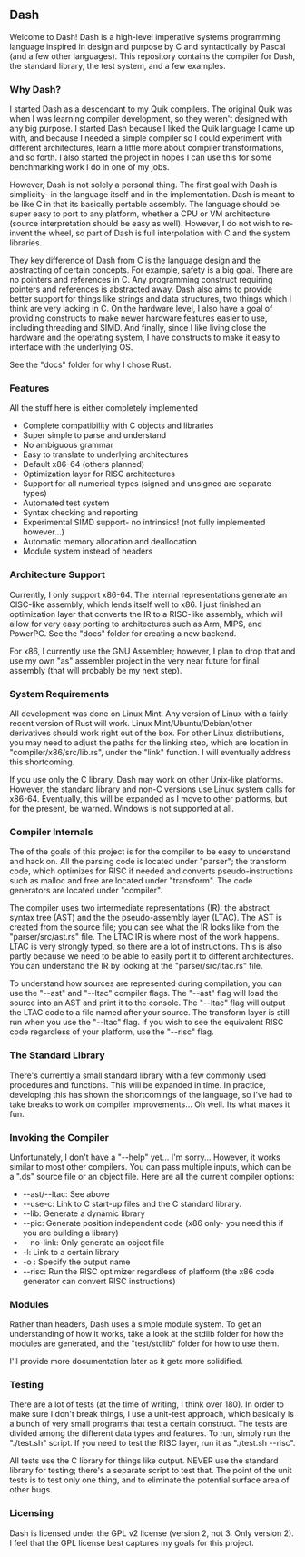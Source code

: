 ## Dash

Welcome to Dash! Dash is a high-level imperative systems programming language inspired in design and purpose by C and syntactically by Pascal (and a few other languages). This repository contains the compiler for Dash, the standard library, the test system, and a few examples.

### Why Dash?

I started Dash as a descendant to my Quik compilers. The original Quik was when I was learning compiler development, so they weren't designed with any big purpose. I started Dash because I liked the Quik language I came up with, and because I needed a simple compiler so I could experiment with different architectures, learn a little more about compiler transformations, and so forth. I also started the project in hopes I can use this for some benchmarking work I do in one of my jobs.

However, Dash is not solely a personal thing. The first goal with Dash is simplicity- in the language itself and in the implementation. Dash is meant to be like C in that its basically portable assembly. The language should be super easy to port to any platform, whether a CPU or VM architecture (source interpretation should be easy as well). However, I do not wish to re-invent the wheel, so part of Dash is full interpolation with C and the system libraries.

They key difference of Dash from C is the language design and the abstracting of certain concepts. For example, safety is a big goal. There are no pointers and references in C. Any programming construct requiring pointers and references is abstracted away. Dash also aims to provide better support for things like strings and data structures, two things which I think are very lacking in C. On the hardware level, I also have a goal of providing constructs to make newer hardware features easier to use, including threading and SIMD. And finally, since I like living close the hardware and the operating system, I have constructs to make it easy to interface with the underlying OS.

See the "docs" folder for why I chose Rust.

### Features

All the stuff here is either completely implemented

* Complete compatibility with C objects and libraries
* Super simple to parse and understand
* No ambiguous grammar
* Easy to translate to underlying architectures
* Default x86-64 (others planned)
* Optimization layer for RISC architectures
* Support for all numerical types (signed and unsigned are separate types)
* Automated test system
* Syntax checking and reporting
* Experimental SIMD support- no intrinsics! (not fully implemented however...)
* Automatic memory allocation and deallocation
* Module system instead of headers

### Architecture Support

Currently, I only support x86-64. The internal representations generate an CISC-like assembly, which lends itself well to x86. I just finished an optimization layer that converts the IR to a RISC-like assembly, which will allow for very easy porting to architectures such as Arm, MIPS, and PowerPC. See the "docs" folder for creating a new backend.

For x86, I currently use the GNU Assembler; however, I plan to drop that and use my own "as" assembler project in the very near future for final assembly (that will probably be my next step).

### System Requirements

All development was done on Linux Mint. Any version of Linux with a fairly recent version of Rust will work. Linux Mint/Ubuntu/Debian/other derivatives should work right out of the box. For other Linux distributions, you may need to adjust the paths for the linking step, which are location in "compiler/x86/src/lib.rs", under the "link" function. I will eventually address this shortcoming.

If you use only the C library, Dash may work on other Unix-like platforms. However, the standard library and non-C versions use Linux system calls for x86-64. Eventually, this will be expanded as I move to other platforms, but for the present, be warned. Windows is not supported at all.

### Compiler Internals

The of the goals of this project is for the compiler to be easy to understand and hack on. All the parsing code is located under "parser"; the transform code, which optimizes for RISC if needed and converts pseudo-instructions such as malloc and free are located under "transform". The code generators are located under "compiler".

The compiler uses two intermediate representations (IR): the abstract syntax tree (AST) and the the pseudo-assembly layer (LTAC). The AST is created from the source file; you can see what the IR looks like from the "parser/src/ast.rs" file. The LTAC IR is where most of the work happens. LTAC is very strongly typed, so there are a lot of instructions. This is also partly because we need to be able to easily port it to different architectures. You can understand the IR by looking at the "parser/src/ltac.rs" file.

To understand how sources are represented during compilation, you can use the "--ast" and "--ltac" compiler flags. The "--ast" flag will load the source into an AST and print it to the console. The "--ltac" flag will output the LTAC code to a file named after your source. The transform layer is still run when you use the "--ltac" flag. If you wish to see the equivalent RISC code regardless of your platform, use the "--risc" flag.

### The Standard Library

There's currently a small standard library with a few commonly used procedures and functions. This will be expanded in time. In practice, developing this has shown the shortcomings of the language, so I've had to take breaks to work on compiler improvements... Oh well. Its what makes it fun.

### Invoking the Compiler

Unfortunately, I don't have a "--help" yet... I'm sorry... However, it works similar to most other compilers. You can pass multiple inputs, which can be a ".ds" source file or an object file. Here are all the current compiler options:

* --ast/--ltac: See above
* --use-c: Link to C start-up files and the C standard library.
* --lib: Generate a dynamic library
* --pic: Generate position independent code (x86 only- you need this if you are building a library)
* --no-link: Only generate an object file
* -l<lib>: Link to a certain library
* -o <name>: Specify the output name
* --risc: Run the RISC optimizer regardless of platform (the x86 code generator can convert RISC instructions)

### Modules

Rather than headers, Dash uses a simple module system. To get an understanding of how it works, take a look at the stdlib folder for how the modules are generated, and the "test/stdlib" folder for how to use them.

I'll provide more documentation later as it gets more solidified.

### Testing

There are a lot of tests (at the time of writing, I think over 180). In order to make sure I don't break things, I use a unit-test approach, which basically is a bunch of very small programs that test a certain construct. The tests are divided among the different data types and features. To run, simply run the "./test.sh" script. If you need to test the RISC layer, run it as "./test.sh --risc".

All tests use the C library for things like output. NEVER use the standard library for testing; there's a separate script to test that. The point of the unit tests is to test only one thing, and to eliminate the potential surface area of other bugs.

### Licensing

Dash is licensed under the GPL v2 license (version 2, not 3. Only version 2). I feel that the GPL license best captures my goals for this project.



